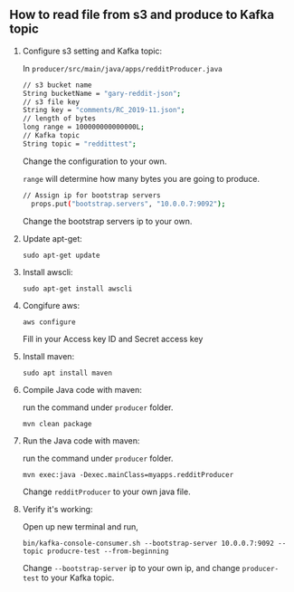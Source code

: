 ## **How to read file from s3 and produce to Kafka topic**

  1.  Configure s3 setting and Kafka topic:
  
      In ```producer/src/main/java/apps/redditProducer.java```
      
      ```bash
      // s3 bucket name 
      String bucketName = "gary-reddit-json";
      // s3 file key
      String key = "comments/RC_2019-11.json";
      // length of bytes
      long range = 100000000000000L;
      // Kafka topic
      String topic = "reddittest";
      ```
      Change the configuration to your own.
      
      ```range``` will determine how many bytes you are going to produce.
      
      ```bash
      // Assign ip for bootstrap servers
	    props.put("bootstrap.servers", "10.0.0.7:9092");
      ```
      
      Change the bootstrap servers ip to your own.
      
  2.  Update apt-get:
  
      ```sudo apt-get update```
      
  3.  Install awscli:
  
      ```sudo apt-get install awscli```
      
  4.  Congifure aws:
  
      ```aws configure```
      
      Fill in your Access key ID and Secret access key
      
  5.  Install maven:
  
      ```sudo apt install maven```
      
  6.  Compile Java code with maven:
  
      run the command under ```producer``` folder.
  
      ```mvn clean package```
      
  7.  Run the Java code with maven:
  
      run the command under ```producer``` folder.
      
      ```mvn exec:java -Dexec.mainClass=myapps.redditProducer```
      
      Change ```redditProducer``` to your own java file.
      
  8.  Verify it's working:
  
      Open up new terminal and run,
  
      ```bin/kafka-console-consumer.sh --bootstrap-server 10.0.0.7:9092 --topic producre-test --from-beginning```
      
      Change ```--bootstrap-server``` ip to your own ip, and change ```producer-test``` to your Kafka topic.

